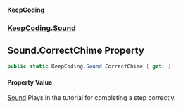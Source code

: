 #### [KeepCoding](index.md 'index')
### [KeepCoding](KeepCoding.md 'KeepCoding').[Sound](KeepCoding_Sound.md 'KeepCoding.Sound')
## Sound.CorrectChime Property
```csharp
public static KeepCoding.Sound CorrectChime { get; }
```
#### Property Value
[Sound](KeepCoding_Sound.md 'KeepCoding.Sound')
Plays in the tutorial for completing a step correctly.  
